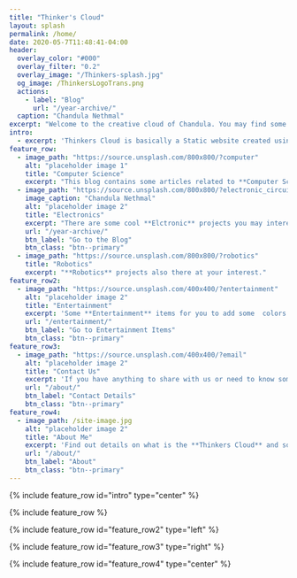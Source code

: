 ```yaml
---
title: "Thinker's Cloud"
layout: splash
permalink: /home/
date: 2020-05-7T11:48:41-04:00
header:
  overlay_color: "#000"
  overlay_filter: "0.2"
  overlay_image: "/Thinkers-splash.jpg"
  og_image: /ThinkersLogoTrans.png
  actions:
    - label: "Blog"
      url: "/year-archive/"
  caption: "Chandula Nethmal"
excerpt: "Welcome to the creative cloud of Chandula. You may find some cool tech and fun stuffs in this Static website."
intro: 
  - excerpt: 'Thinkers Cloud is basically a Static website created using Jekyll Static site generating tools and hosted with Github. Most of the Contents of the web site is based on a Blog related to Electronics, Internet of Things, Telecommunication, computer science and many other cool stuffs including awesome photos, drawings and some interesting quotes may give soemthing to your life. You may find some interesting projects related to in Robotics, PCB designing, IoT, Embedded systems and etc..'
feature_row:
  - image_path: "https://source.unsplash.com/800x800/?computer"
    alt: "placeholder image 1"
    title: "Computer Science"
    excerpt: "This blog contains some articles related to **Computer Science** projects."
  - image_path: "https://source.unsplash.com/800x800/?electronic_circuit"
    image_caption: "Chandula Nethmal"
    alt: "placeholder image 2"
    title: "Electronics"
    excerpt: "There are some cool **Elctronic** projects you may interested in."
    url: "/year-archive/"
    btn_label: "Go to the Blog"
    btn_class: "btn--primary"
  - image_path: "https://source.unsplash.com/800x800/?robotics"
    title: "Robotics"
    excerpt: "**Robotics** projects also there at your interest."
feature_row2:
  - image_path: "https://source.unsplash.com/400x400/?entertainment"
    alt: "placeholder image 2"
    title: "Entertainment"
    excerpt: 'Some **Entertainment** items for you to add some  colors to ur life'
    url: "/entertainment/"
    btn_label: "Go to Entertainment Items"
    btn_class: "btn--primary"
feature_row3:
  - image_path: "https://source.unsplash.com/400x400/?email"
    alt: "placeholder image 2"
    title: "Contact Us"
    excerpt: 'If you have anything to share with us or need to know something related to the content, do not hesitate to contact us!'
    url: "/about/"
    btn_label: "Contact Details"
    btn_class: "btn--primary"
feature_row4:
  - image_path: /site-image.jpg
    alt: "placeholder image 2"
    title: "About Me"
    excerpt: 'Find out details on what is the **Thinkers Cloud** and some details about the author.'
    url: "/about/"
    btn_label: "About"
    btn_class: "btn--primary"
---
```


{% include feature_row id="intro" type="center" %}

{% include feature_row %}

{% include feature_row id="feature_row2" type="left" %}

{% include feature_row id="feature_row3" type="right" %}

{% include feature_row id="feature_row4" type="center" %}
